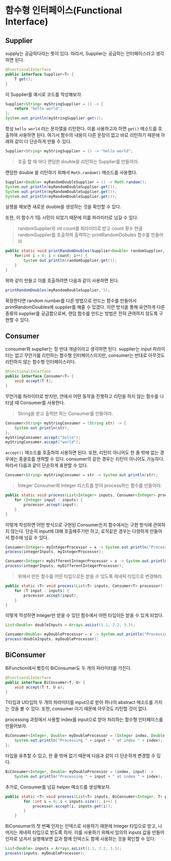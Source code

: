 # 함수형 인터페이스(Functional Interface)

## Supplier

supply는 공급하다라는 뜻이 있다. 따라서, Supplier는 공급하는 인터페이스라고 생각하면 된다.

```java
@FunctionalInterface
public interface Supplier<T> {
    T get();
}
```

이 Supplier를 예시로 코드를 작성해보자.

```java
Supplier<String> myStringSupplier = () -> {
    return "hello world";
};
System.out.println(myStringSupplier.get());
```

항상 `hello world` 라는 문자열을 리턴한다. 이를 사용하고자 하면 `get()` 메소드를 호출하여 사용하면 된다. 여기서 함수의 내용이 다른 문장이 없고 바로 리턴하기 때문에 아래와 같이 더 단순하게 만들 수 있다. 

```java
Supplier<String> myStringSupplier = () -> "hello world";
```

> 호출 할 때 마다 랜덤한 double을 리턴하는 Supplier를 만들어라.

랜덤한 double 을 리턴하기 위해서 `Math.random()` 메소드를 사용했다.

```java
Supplier<Double> myRandomDoubleSupplier = () -> Math.random();
System.out.println(myRandomDoubleSupplier.get());
System.out.println(myRandomDoubleSupplier.get());
System.out.println(myRandomDoubleSupplier.get());
```

실행을 해보면 새로운 double을 생성하는 것을 확인할 수 있다.

또한, 이 함수가 1등 시민이 되었기 때문에 이를 파라미터로 넘길 수 있다.

> randomSupplier와 int count를 파라미터로 받고 count 횟수 만큼 randomSupplier를 호출하여 출력하는 printRandomDobules 함수를 만들어라

```java
public static void printRandomDoubles(Supplier<Double> randomSupplier, int count) {
    for(int i = 0; i < count; i++) {
        System.out.println(randomSupplier.get());
    }
}
```

위와 같이 만들고 이를 호출하려면 다음과 같이 사용하면 된다.

```java
printRandomDoubles(myRandomDoubleSupplier, 5);
```

확장한다면 random number를 다른 방법으로 만드는 함수를 만들어서 printRandomDoubles에 supplier를 해줄 수 있겠다. 이런 방식을 통해 유연하게 다른 종류의 supplier를 공급함으로써, 랜덤 함수를 만드는 방법은 전혀 관여하지 않도록 구현할 수 있다.



## Consumer

consumer와 supplier는 정 반대 개념이라고 생각하면 된다. supplier는 input 파라미터는 없고 무언가를 리턴하는 함수형 인터페이스이지만, consumer는 반대로 아무것도 리턴하지 않는 함수형 인터페이스이다. 

```java
@FunctionalInterface
public interface Consumer<T> {
    void accept(T t);
}
```

무언가를 파라미터로 받지만, 안에서 어떤 동작을 진행하고 리턴을 하지 않는 함수를 나타낼 때 Consumer를 사용한다.

> String을 받고 출력만 하는 Consumer를 만들어라.

```java
Consumer<String> myStringConsumer = (String str) -> {
    System.out.println(str);
};
myStringConsumer.accept("hello");
myStringConsumer.accept("world");
```

`accept()` 메소드를 호출하여 사용하면 된다. 또한, 리턴이 아니어도 한 줄 밖에 없는 경우에는 중괄호를 생략할 수 있다. consumer의 같은 경우는 리턴이 아니어도 가능하다. 따라서 다음과 같이 단순하게 표현할 수 있다.

```java
Consumer<String> myStringConsumer = str -> System.out.println(str);
```

> Integer Consumer와 Integer 리스트를 받아 process하는 함수를 만들어라.

```java
public static void process(List<Integer> inputs, Consumer<Integer> processor) {
    for (Integer input : inputs) {
        processor.accept(input);
    }
}
```

이렇게 작성하면 어떤 방식으로 구현된 Consumer든지 함수에서는 구현 방식에 관여하지 않는다. 단순히 input에 대해 호출해주기만 하고, 로직같은 경우는 다양하게 만들어서 함수에 넘길 수 있다.

```java
Consumer<Integer> myIntegerProcessor = x -> System.out.println("Processing integer " + x);
process(integerInputs, myIntegerProcessor);

Consumer<Integer> myDifferentIntegerProcessor = x -> System.out.println("Processing integer in different way " + x);
process(integerInputs, myDifferentIntegerProcessor);
```

> 위에서 만든 함수를 어떤 타입으로든 받을 수 있도록 제네릭 타입으로 변경해라.

```java
public static <T> void process(List<T> inputs, Consumer<T> processor) {
    for (T input : inputs) {
        processor.accept(input);
    }
}
```

이렇게 작성하면 Integer만 받을 수 있던 함수에서 어떤 타입이든 받을 수 있게 되었다.

```java
List<Double> doubleInputs = Arrays.asList(1.1, 2.2, 3.3);

Consumer<Double> myDoubleProcessor = x -> System.out.println("Processing double " + x);
process(doubleInputs, myDoubleProcessor);
```



## BiConsumer

BiFunction에서 봤듯이 BiConsumer도 두 개의 파라미터를 가진다.

```java
@FunctionalInterface
public interface BiConsumer<T, U> {
    void accept(T t, U u);
}
```

T타입과 U타입의 두 개의 파라미터를 input으로 받아 하나의 abstract 메소드를 가지는 것을 볼 수 있다. 또한, consumer 이기 때문에 아무것도 리턴할 것이 없다.

processing 과정에서 사용할 index를 input으로 받아 처리하는 함수형 인터페이스를 만들어보자.

```java
BiConsumer<Integer, Double> myDoubleProcessor = (Integer index, Double input) -> {
    System.out.println("Processing " + input + " at index " + index);
};
```

타입을 유추할 수 있고, 한 줄 밖에 없기 때문에 다음과 같이 더 단순하게 변경할 수 있다.

```java
BiConsumer<Integer, Double> myDoubleProcessor = (index, input) -> 
    System.out.println("Processing " + input + " at index " + index);
```

추가로, Consumer를 넘길 helper 메소드를 생성해보자.

```java
public static <T> void process(List<T> inputs, BiConsumer<Integer, T> processor) {
        for (int i = 0; i < inputs.size(); i++) {
            processor.accept(i, inputs.get(i));
        }
    }
```

BiConsumer의 첫 번째 인자는 인덱스로 사용하기 때문에 Integer 타입으로 받고, 나머지는 제네릭 타입으로 받도록 하자. 이를 사용하기 위해서 임의의 inputs 값을 만들어 인자로 넘겨서 실행해보면 값과 함께 인덱스도 함께 사용하는 것을 확인할 수 있다.

```java
List<Double> inputs = Arrays.asList(1.1, 2.2, 3.3);
process(inputs, myDoubleProcessor);
```



